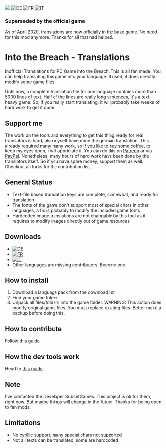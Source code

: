 ![](https://img.shields.io/badge/Game_Version-1.1.22(8--August--2018)-green.svg) 
![DE](https://img.shields.io/badge/DE_-40%25%20Translated-orange.svg)
![FR](https://img.shields.io/badge/FR_-100%25%20Translated-orange.svg)
![IT](https://img.shields.io/badge/IT_-16%25%20Translated-orange.svg)

### Superseded by the official game
As of April 2020, translations are now officially in the base game. No need for this mod anymore. Thanks for all that had helped.

# Into the Breach - Translations
Inofficial Translations for PC Game Into the Breach. This is all fan made. You can help translating this game into your language. If used, it does directly modify some game files.

Until now, a complete translation file for one language contains more than 5000 lines of text. Half of the lines are really long sentences, it's a text-heavy game. So, if you really start translating, it will probably take weeks of hard work to get it done.

## Support me
The work on the tools and everything to get this thing ready for real translators is hard, also myself have done the german translation. This already required many many work, so if you like to buy some coffee, to keep my eyes open, i will appriciate it. You can do this on [Patreon](https://www.patreon.com/brainfoolong) or via [PayPal](https://www.paypal.me/brainfoolong). Nonetheless, many hours of hard work have been done by the translators itself. So if you have spare money, support them as well. Checkout all forks for the contribution list.

## General Status
* Text-file based translation keys are complete, somewhat, and ready for translation
* The fonts of the game don't support most of special chars in other languages, a fix is probably to modify the included game fonts
* Hardcoded image translations are not changable by this tool as it requires to modify images directly out of game resources

## Downloads
* [![DE](https://img.shields.io/badge/DE_-40%25%20Translated-orange.svg)](https://github.com/brainfoolong/IntoTheBreachTranslations/raw/master/packages/de.zip)
* [![FR](https://img.shields.io/badge/FR_-100%25%20Translated-orange.svg)](https://github.com/brainfoolong/IntoTheBreachTranslations/raw/master/packages/fr.zip)
* [![IT](https://img.shields.io/badge/IT_-16%25%20Translated-orange.svg)](https://github.com/brainfoolong/IntoTheBreachTranslations/raw/master/packages/it.zip)
* Other languages are missing contributors. Become one.

## How to install
1. Download a language pack from the download list
2. Find your game folder
3. Unpack all files/folders into the game folder. WARNING: This action does modify original game files. You must replace existing files. Better make a backup before doing this.

## How to contribute
Follow [this guide](https://github.com/brainfoolong/IntoTheBreachTranslations/tree/master/dev/editor)

## How the dev tools work
Head to [this guide](https://github.com/brainfoolong/IntoTheBreachTranslations/tree/master/dev)

## Note
I've contacted the Developer SubsetGames. This project is ok for them, right now. But maybe things will change in the future. Thanks for being open to fan mods.

## Limitations
* No cyrillic support, many special chars not supported
* Not all texts can be translated, some are hardcoded
